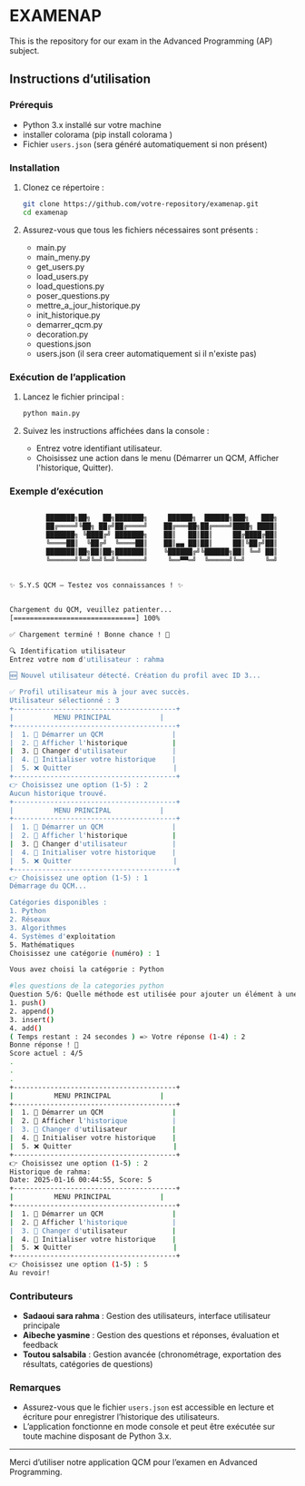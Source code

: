 # EXAMENAP

This is the repository for our exam in the Advanced Programming (AP) subject.

## Instructions d’utilisation

### Prérequis

- Python 3.x installé sur votre machine
- installer colorama (pip install colorama )
- Fichier `users.json` (sera généré automatiquement si non présent)

### Installation

1. Clonez ce répertoire :
    ```bash
    git clone https://github.com/votre-repository/examenap.git
    cd examenap
    ```

2. Assurez-vous que tous les fichiers nécessaires sont présents :
    - main.py
    - main_meny.py
    - get_users.py
    - load_users.py
    - load_questions.py
    - poser_questions.py
    - mettre_a_jour_historique.py
    - init_historique.py
    - demarrer_qcm.py
    - decoration.py
    - questions.json
    - users.json (il sera creer automatiquement si il n'existe pas)

### Exécution de l’application

1. Lancez le fichier principal :
    ```bash
    python main.py
    ```

2. Suivez les instructions affichées dans la console :
    - Entrez votre identifiant utilisateur.
    - Choisissez une action dans le menu (Démarrer un QCM, Afficher l'historique, Quitter).

### Exemple d’exécution

```bash

         ███████╗██╗   ██╗███████╗     ██████╗  ██████╗███╗   ███╗
         ██╔════╝╚██╗ ██╔╝██╔════╝    ██╔═══██╗██╔════╝████╗ ████║
         ███████╗ ╚████╔╝ ███████╗    ██║   ██║██║     ██╔████╔██║
         ╚════██║  ╚██╔╝  ╚════██║    ██║▄▄ ██║██║     ██║╚██╔╝██║
         ███████║██╗██║██╗███████║    ╚██████╔╝╚██████╗██║ ╚═╝ ██║
         ╚══════╝╚═╝╚═╝╚═╝╚══════╝     ╚══▀▀═╝  ╚═════╝╚═╝     ╚═╝
       
           
✨ S.Y.S QCM – Testez vos connaissances ! ✨


Chargement du QCM, veuillez patienter...
[==============================] 100%

✅ Chargement terminé ! Bonne chance ! 💪

🔍 Identification utilisateur
Entrez votre nom d'utilisateur : rahma

🆕 Nouvel utilisateur détecté. Création du profil avec ID 3...

✅ Profil utilisateur mis à jour avec succès.
Utilisateur sélectionné : 3
+----------------------------------------+
|          MENU PRINCIPAL            |
+----------------------------------------+
|  1. 🏁 Démarrer un QCM                 |
|  2. 📜 Afficher l'historique           |
|  3. 🔄 Changer d'utilisateur           |
|  4. 🧹 Initialiser votre historique    |
|  5. ❌ Quitter                         |
+----------------------------------------+
👉 Choisissez une option (1-5) : 2
Aucun historique trouvé.
+----------------------------------------+
|          MENU PRINCIPAL            |
+----------------------------------------+
|  1. 🏁 Démarrer un QCM                 |
|  2. 📜 Afficher l'historique           |
|  3. 🔄 Changer d'utilisateur           |
|  4. 🧹 Initialiser votre historique    |
|  5. ❌ Quitter                         |
+----------------------------------------+
👉 Choisissez une option (1-5) : 1
Démarrage du QCM...

Catégories disponibles :
1. Python
2. Réseaux
3. Algorithmes
4. Systèmes d'exploitation
5. Mathématiques
Choisissez une catégorie (numéro) : 1

Vous avez choisi la catégorie : Python

#les questions de la categories python
Question 5/6: Quelle méthode est utilisée pour ajouter un élément à une liste en Python ?
1. push()
2. append()
3. insert()
4. add()
( Temps restant : 24 secondes ) => Votre réponse (1-4) : 2
Bonne réponse ! 🎉
Score actuel : 4/5
.
.
.
+----------------------------------------+
|          MENU PRINCIPAL            |
+----------------------------------------+
|  1. 🏁 Démarrer un QCM                 |
|  2. 📜 Afficher l'historique           |
|  3. 🔄 Changer d'utilisateur           |
|  4. 🧹 Initialiser votre historique    |
|  5. ❌ Quitter                         |
+----------------------------------------+
👉 Choisissez une option (1-5) : 2
Historique de rahma:
Date: 2025-01-16 00:44:55, Score: 5
+----------------------------------------+
|          MENU PRINCIPAL            |
+----------------------------------------+
|  1. 🏁 Démarrer un QCM                 |
|  2. 📜 Afficher l'historique           |
|  3. 🔄 Changer d'utilisateur           |
|  4. 🧹 Initialiser votre historique    |
|  5. ❌ Quitter                         |
+----------------------------------------+
👉 Choisissez une option (1-5) : 5
Au revoir!
```

### Contributeurs

- **Sadaoui sara rahma** : Gestion des utilisateurs, interface utilisateur principale
- **Aibeche yasmine** : Gestion des questions et réponses, évaluation et feedback
- **Toutou salsabila** : Gestion avancée (chronométrage, exportation des résultats, catégories de questions)

### Remarques

- Assurez-vous que le fichier `users.json` est accessible en lecture et écriture pour enregistrer l’historique des utilisateurs.
- L’application fonctionne en mode console et peut être exécutée sur toute machine disposant de Python 3.x.

---

Merci d’utiliser notre application QCM pour l’examen en Advanced Programming.


